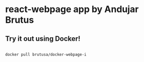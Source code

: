 # react-webpage app by Andujar Brutus
## Try it out using Docker!
```

docker pull brutusa/docker-webpage-i

```
